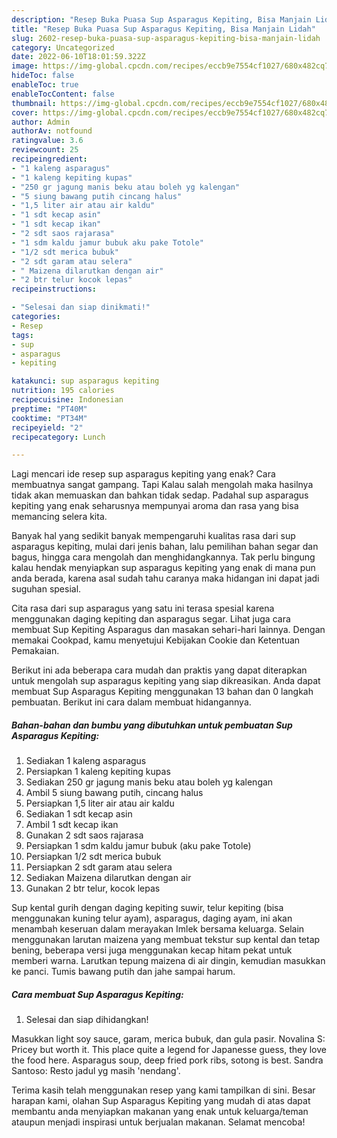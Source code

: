 ```yaml
---
description: "Resep Buka Puasa Sup Asparagus Kepiting, Bisa Manjain Lidah"
title: "Resep Buka Puasa Sup Asparagus Kepiting, Bisa Manjain Lidah"
slug: 2602-resep-buka-puasa-sup-asparagus-kepiting-bisa-manjain-lidah
category: Uncategorized
date: 2022-06-10T18:01:59.322Z
image: https://img-global.cpcdn.com/recipes/eccb9e7554cf1027/680x482cq70/sup-asparagus-kepiting-foto-resep-utama.jpg
hideToc: false
enableToc: true
enableTocContent: false
thumbnail: https://img-global.cpcdn.com/recipes/eccb9e7554cf1027/680x482cq70/sup-asparagus-kepiting-foto-resep-utama.jpg
cover: https://img-global.cpcdn.com/recipes/eccb9e7554cf1027/680x482cq70/sup-asparagus-kepiting-foto-resep-utama.jpg
author: Admin
authorAv: notfound
ratingvalue: 3.6
reviewcount: 25
recipeingredient:
- "1 kaleng asparagus"
- "1 kaleng kepiting kupas"
- "250 gr jagung manis beku atau boleh yg kalengan"
- "5 siung bawang putih cincang halus"
- "1,5 liter air atau air kaldu"
- "1 sdt kecap asin"
- "1 sdt kecap ikan"
- "2 sdt saos rajarasa"
- "1 sdm kaldu jamur bubuk aku pake Totole"
- "1/2 sdt merica bubuk"
- "2 sdt garam atau selera"
- " Maizena dilarutkan dengan air"
- "2 btr telur kocok lepas"
recipeinstructions:

- "Selesai dan siap dinikmati!"
categories:
- Resep
tags:
- sup
- asparagus
- kepiting

katakunci: sup asparagus kepiting 
nutrition: 195 calories
recipecuisine: Indonesian
preptime: "PT40M"
cooktime: "PT34M"
recipeyield: "2"
recipecategory: Lunch

---
```



Lagi mencari ide resep sup asparagus kepiting yang enak? Cara membuatnya sangat gampang. Tapi Kalau salah mengolah maka hasilnya tidak akan memuaskan dan bahkan tidak sedap. Padahal sup asparagus kepiting yang enak seharusnya mempunyai aroma dan rasa yang bisa memancing selera kita.


Banyak hal yang sedikit banyak mempengaruhi kualitas rasa dari sup asparagus kepiting, mulai dari jenis bahan, lalu pemilihan bahan segar dan bagus, hingga cara mengolah dan menghidangkannya. Tak perlu bingung kalau hendak menyiapkan sup asparagus kepiting yang enak di mana pun anda berada, karena asal sudah tahu caranya maka hidangan ini dapat jadi suguhan spesial.

Cita rasa dari sup asparagus yang satu ini terasa spesial karena menggunakan daging kepiting dan asparagus segar. Lihat juga cara membuat Sup Kepiting Asparagus dan masakan sehari-hari lainnya. Dengan memakai Cookpad, kamu menyetujui Kebijakan Cookie dan Ketentuan Pemakaian.


Berikut ini ada beberapa cara mudah dan praktis yang dapat diterapkan untuk mengolah sup asparagus kepiting yang siap dikreasikan. Anda dapat membuat Sup Asparagus Kepiting menggunakan 13 bahan dan 0 langkah pembuatan. Berikut ini cara dalam membuat hidangannya.

<!--inarticleads1-->

##### Bahan-bahan dan bumbu yang dibutuhkan untuk pembuatan Sup Asparagus Kepiting:

1. Sediakan 1 kaleng asparagus
1. Persiapkan 1 kaleng kepiting kupas
1. Sediakan 250 gr jagung manis beku atau boleh yg kalengan
1. Ambil 5 siung bawang putih, cincang halus
1. Persiapkan 1,5 liter air atau air kaldu
1. Sediakan 1 sdt kecap asin
1. Ambil 1 sdt kecap ikan
1. Gunakan 2 sdt saos rajarasa
1. Persiapkan 1 sdm kaldu jamur bubuk (aku pake Totole)
1. Persiapkan 1/2 sdt merica bubuk
1. Persiapkan 2 sdt garam atau selera
1. Sediakan  Maizena dilarutkan dengan air
1. Gunakan 2 btr telur, kocok lepas


Sup kental gurih dengan daging kepiting suwir, telur kepiting (bisa menggunakan kuning telur ayam), asparagus, daging ayam, ini akan menambah keseruan dalam merayakan Imlek bersama keluarga. Selain menggunakan larutan maizena yang membuat tekstur sup kental dan tetap bening, beberapa versi juga menggunakan kecap hitam pekat untuk memberi warna. Larutkan tepung maizena di air dingin, kemudian masukkan ke panci. Tumis bawang putih dan jahe sampai harum. 

<!--inarticleads2-->

##### Cara membuat Sup Asparagus Kepiting:


1. Selesai dan siap dihidangkan!

Masukkan light soy sauce, garam, merica bubuk, dan gula pasir. Novalina S: Pricey but worth it. This place quite a legend for Japanesse guess, they love the food here. Asparagus soup, deep fried pork ribs, sotong is best. Sandra Santoso: Resto jadul yg masih &#39;nendang&#39;. 

Terima kasih telah menggunakan resep yang kami tampilkan di sini. Besar harapan kami, olahan Sup Asparagus Kepiting yang mudah di atas dapat membantu anda menyiapkan makanan yang enak untuk keluarga/teman ataupun menjadi inspirasi untuk berjualan makanan. Selamat mencoba!
